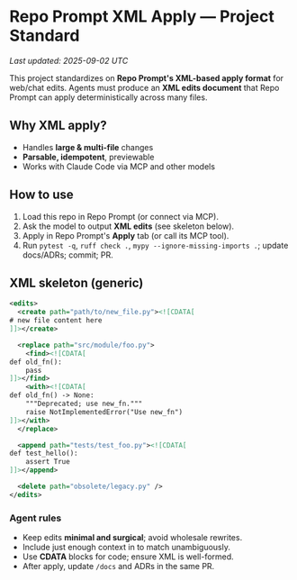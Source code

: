 # Repo Prompt XML Apply — Project Standard
_Last updated: 2025-09-02 UTC_

This project standardizes on **Repo Prompt's XML-based apply format** for web/chat edits. Agents must produce an **XML edits document** that Repo Prompt can apply deterministically across many files.

## Why XML apply?
- Handles **large & multi-file** changes
- **Parsable, idempotent**, previewable
- Works with Claude Code via MCP and other models

## How to use
1. Load this repo in Repo Prompt (or connect via MCP).
2. Ask the model to output **XML edits** (see skeleton below).
3. Apply in Repo Prompt's **Apply** tab (or call its MCP tool).
4. Run `pytest -q`, `ruff check .`, `mypy --ignore-missing-imports .`; update docs/ADRs; commit; PR.

## XML skeleton (generic)
```xml
<edits>
  <create path="path/to/new_file.py"><![CDATA[
# new file content here
]]></create>

  <replace path="src/module/foo.py">
    <find><![CDATA[
def old_fn():
    pass
]]></find>
    <with><![CDATA[
def old_fn() -> None:
    """Deprecated; use new_fn."""
    raise NotImplementedError("Use new_fn")
]]></with>
  </replace>

  <append path="tests/test_foo.py"><![CDATA[
def test_hello():
    assert True
]]></append>

  <delete path="obsolete/legacy.py" />
</edits>
```

### Agent rules

* Keep edits **minimal and surgical**; avoid wholesale rewrites.
* Include just enough context in <find> to match unambiguously.
* Use **CDATA** blocks for code; ensure XML is well-formed.
* After apply, update `/docs` and ADRs in the same PR.
